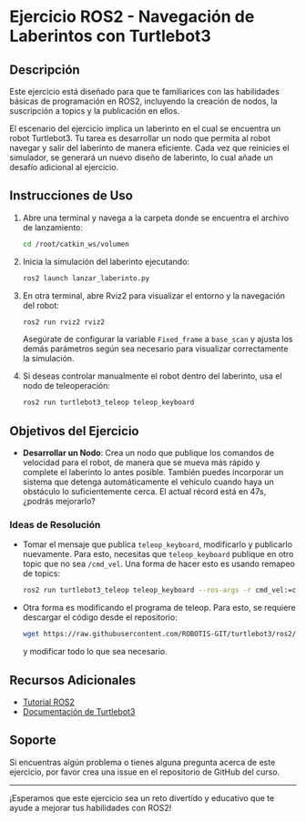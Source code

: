 # Ejercicio ROS2 - Navegación de Laberintos con Turtlebot3

## Descripción

Este ejercicio está diseñado para que te familiarices con las habilidades básicas de programación en ROS2, incluyendo la creación de nodos, la suscripción a topics y la publicación en ellos.

El escenario del ejercicio implica un laberinto en el cual se encuentra un robot Turtlebot3. Tu tarea es desarrollar un nodo que permita al robot navegar y salir del laberinto de manera eficiente. Cada vez que reinicies el simulador, se generará un nuevo diseño de laberinto, lo cual añade un desafío adicional al ejercicio.

## Instrucciones de Uso

1. Abre una terminal y navega a la carpeta donde se encuentra el archivo de lanzamiento:
    ```bash
    cd /root/catkin_ws/volumen
    ```

2. Inicia la simulación del laberinto ejecutando:
    ```bash
    ros2 launch lanzar_laberinto.py
    ```

3. En otra terminal, abre Rviz2 para visualizar el entorno y la navegación del robot:
    ```bash
    ros2 run rviz2 rviz2
    ```
   Asegúrate de configurar la variable `Fixed_frame` a `base_scan` y ajusta los demás parámetros según sea necesario para visualizar correctamente la simulación.

4. Si deseas controlar manualmente el robot dentro del laberinto, usa el nodo de teleoperación:
    ```bash
    ros2 run turtlebot3_teleop teleop_keyboard
    ```

## Objetivos del Ejercicio

- **Desarrollar un Nodo**: Crea un nodo que publique los comandos de velocidad para el robot, de manera que se mueva más rápido y complete el laberinto lo antes posible. También puedes incorporar un sistema que detenga automáticamente el vehículo cuando haya un obstáculo lo suficientemente cerca. El actual récord está en 47s, ¿podrás mejorarlo?

### Ideas de Resolución

- Tomar el mensaje que publica `teleop_keyboard`, modificarlo y publicarlo nuevamente. Para esto, necesitas que `teleop_keyboard` publique en otro topic que no sea `/cmd_vel`. Una forma de hacer esto es usando remapeo de topics:
    ```bash
    ros2 run turtlebot3_teleop teleop_keyboard --ros-args -r cmd_vel:=custom_cmd_vel
    ```
- Otra forma es modificando el programa de teleop. Para esto, se requiere descargar el código desde el repositorio:
    ```bash
    wget https://raw.githubusercontent.com/ROBOTIS-GIT/turtlebot3/ros2/turtlebot3_teleop/turtlebot3_teleop/script/teleop_keyboard.py
    ```
   y modificar todo lo que sea necesario.

## Recursos Adicionales

- [Tutorial ROS2](https://docs.ros.org/en/humble/Tutorials/Beginner-Client-Libraries.html)
- [Documentación de Turtlebot3](https://emanual.robotis.com/docs/en/platform/turtlebot3/overview/)

## Soporte

Si encuentras algún problema o tienes alguna pregunta acerca de este ejercicio, por favor crea una issue en el repositorio de GitHub del curso.

---

¡Esperamos que este ejercicio sea un reto divertido y educativo que te ayude a mejorar tus habilidades con ROS2!
